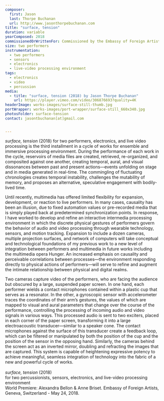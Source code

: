 ```yaml
---
composer:
  first: Jason
  last: Thorpe Buchanan
  url: http://www.jasonthorpebuchanan.com
title: "surface, tension"
duration: variable
yearComposed: 2018
commissionedOrWrittenFor: Commissioned by the Embassy of Foreign Artists
size: two performers
instrumentation:
  - two performers
  - sensors
  - electronics
  - live-video processing environment
tags:
  - electronics
  - video
  - percussion
media:
  - title: "surface, tension (2018) by Jason Thorpe Buchanan"
    url: https://player.vimeo.com/video/306876693?quality=4K
headerImage: works-images/surface-still-thumb.jpg
portWrapper: works-images/port-wrapper/surface-still_660x340.jpg
photosFolder: surface-tension
contact: jasontbuchanan[at]gmail.com


---
```


*surface, tension* (2018) for two performers, electronics, and live video processing is the third installment in a cycle of works for ensemble and immersive processing environment. During the performance of each work in the cycle, reservoirs of media files are created, retrieved, re-organized, and composited against one another, creating temporal, aural, and visual dissonances between past and present actions—events unfolding on stage and in media generated in real-time. The commingling of fluctuating chronologies creates temporal instability, challenges the mutability of memory, and proposes an alternative, speculative engagement with bodily-lived time.

Until recently, multimedia has offered limited flexibility for expansion, development, or reaction to live performers. In many cases, causality has been an illusion, due to fixed automation values or pre-recorded media that is simply played back at predetermined synchronization points. In response, I have worked to develop and refine an interactive intermedia processing environment in which the discrete physical gestures of performers govern the behavior of audio and video processing through wearable technology, sensors, and motion tracking. Expansion to include a dozen cameras, multiple projection surfaces, and network of computers will take conceptual and technological foundations of my previous work to a new level of integration between performers and multimedia in future works including the multimedia opera Hunger. An increased emphasis on causality and perceivable correlations between processes—the environment responding directly to physical actions of performers—will serve to refine and augment the intimate relationship between physical and digital realms.

Two cameras capture video of the performers, who are facing the audience but obscured by a large, suspended paper screen. In one hand, each performer wields a contact microphones contained within a plastic cup that serves as a resonator. In the other, a gyroscopic sensor with accelerometer traces the coordinates of their arm’s gestures, the values of which are mapped to visual and aural parameters that change over the course of the performance, controlling the processing of incoming audio and video signals in various ways. This processed audio is sent to two exciters, placed in each corner of the paper screen, transforming it into a large electroacoustic transducer—similar to a speaker cone. The contact microphones against the surface of this transducer create a feedback loop, which can be filtered or manipulated by both the position of the cup and the position of the sensor in the opposing hand. Similarly, the cameras behind the screen act as an inverted mirror, doubling and refracting the images that are captured. This system is capable of heightening expressive potency to achieve meaningful, seamless integration of technology into the fabric of a new and powerful cycle of works.
<br><Br>
*surface, tension* (2018)<br>
	    for two percussionists, sensors, electronics, and live-video processing environment<br>
World Premiere: Alexandra Bellon & Anne Briset. Embassy of Foreign Artists, Geneva, Switzerland - May 24, 2018.<br>
